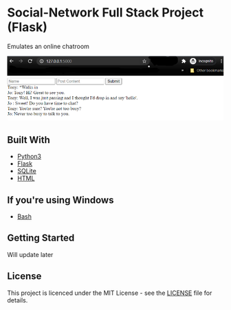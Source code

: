 # Social-Network Full Stack Project (Flask)
Emulates an online chatroom

![](images/SocialNetwork.PNG)

## Built With

* [Python3](https://www.python.org/downloads/)
* [Flask](https://flask.palletsprojects.com/en/1.1.x/)
* [SQLite](https://www.sqlite.org/index.html)
* [HTML](https://html.com/)

## If you're using Windows
* [Bash](https://www.youtube.com/watch?v=xzgwDbe7foQ&t=313s)


## Getting Started

Will update later



## License

This project is licenced under the MIT License - see the [LICENSE](LICENSE) file for details.
 
